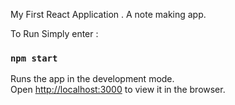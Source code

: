 My First React Application . A note making app. 


To Run Simply enter :
### `npm start`

Runs the app in the development mode.<br />
Open [http://localhost:3000](http://localhost:3000) to view it in the browser.



